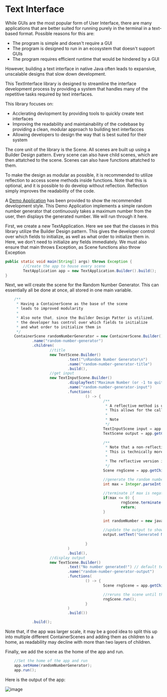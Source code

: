 # Text Interface

While GUIs are the most popular form of User Interface, there are many applications that are better suited for running purely in the terminal in a text-based format.
Possible reasons for this are:
- The program is simple and doesn't require a GUI
- The program is designed to run in an ecosystem that doesn't support GUIs
- The program requires efficient runtime that would be hindered by a GUI

However, building a text interface in native Java often leads to expansive, unscalable designs that slow down development.

This TextInterface library is designed to streamline the interface development process by providing a system that handles many of the repetitive tasks required by text interfaces.

This library focuses on:
- Acclerating devlopment by providing tools to quickly create text interfaces
- Improving the readability and maintainability of the codebase by providing a clean, modular approach to building text interfacces
- Allowing developers to design the way that is best suited for their system

The core unit of the library is the Scene. All scenes are built up using a Builder Design pattern. Every scene can also have child scenes, which are then attatched to the scene. Scenes can also have functions attatched to them.

To make the design as modular as possible, it is recommended to utilize reflection to access scene methods inside functions.
Note that this is optional, and it is possible to do develop without reflection. Reflection simply improves the readability of the code.

A [Demo Application](https://github.com/Caleb-Leavell/TextInterface/blob/main/src/main/java/com/calebleavell/textinterface/DemoApp.java) has been provided to show the recommended development style.
This Demo Application implements a simple random number generator that continuously takes a maximum number from the user, then displays the generated number. We will run through it here.

First, we create a new TextApplication. Here we see that the classes in this library utilize the Builder Design pattern. This gives the developer control over which fields
to initialize, as well as what order to initialize them in. Here, we don't need to initialize any fields immediately. 
We must also ensure that main throws Exception, as Scene functions also throw Exception

```Java
public static void main(String[] args) throws Exception {
        //Create the app to house every scene
        TextApplication app = new TextApplication.Builder().build();
}
```

Next, we will create the scene for the Random Number Generator. This can essentially all be done at once, all stored in one main variable.

```Java
    /**
     * Having a ContainerScene as the base of the scene 
     * leads to improved modularity
     * 
     * Also note that, since the Builder Design Patter is utilized,
     * the developer has control over which fields to initialize
     * and what order to initialize them in
     */
    ContainerScene randomNumberGenerator = new ContainerScene.Builder()
            .name("random-number-generator")
            .children(
                    //title
                    new TextScene.Builder()
                            .text("\nRandom Number Generator\n")
                            .name("random-number-generator-title")
                            .build(),
                    //get input
                    new TextInputScene.Builder()
                            .displayText("Maximum Number (or -1 to quit): ")
                            .name("random-number-generator-input")
                            .functions(
                                    () -> {
                                            /**
                                             * A reflective method is used to return the child in a non-polymorphic type
                                             * This allows for the calling of class-specific methods
                                             * 
                                             * Note
                                             */
                                            TextInputScene input = app.getChild("random-number-generator-input", TextInputScene.class);
                                            TextScene output = app.getChild("random-number-generator-output", TextScene.class);
                                               
                                            /**
                                             * Note that a non-reflective version of the method is used here
                                             * This is technically more safe (although the reflective method is not unsafe, persay)
                                             * 
                                             * The reflective version is only necessary when we want to use class-specific methods
                                             */
                                            Scene rngScene = app.getChild("random-number-generator");

                                            //generate the random number
                                            int max = Integer.parseInt(input.getInput());
                                            
                                            //terminate if max is negative
                                            if(max <= 0) {
                                                    rngScene.terminate();
                                                    return;
                                            }

                                            int randomNumber = new java.util.Random().nextInt(max);
            
                                            //update the output to show the random number
                                            output.setText("Generated Number: " + randomNumber);
                                       
                                    }
                            )
                            .build(),
                    //display output
                    new TextScene.Builder()
                            .text("No number generated!") // default text
                            .name("random-number-generator-output")
                            .functions(
                                    () -> {
                                            Scene rngScene = app.getChild("random-number-generator");

                                            //reruns the scene until the user terminates it
                                            rngScene.run();
                                    }
                            )
                            .build())

            .build();
```
Note that, if the app was larger scale, it may be a good idea to split this up into multiple different ContainerScenes and adding them as children to a home, as readability may decline with more than two layers of children.


Finally, we add the scene as the home of the app and run.

```Java
    //Set the home of the app and run
    app.setHome(randomNumberGenerator);
    app.run();
```

Here is the output of the app:

![image](https://github.com/user-attachments/assets/fb6f9f39-9db6-40bf-82bd-2525158a9948)

